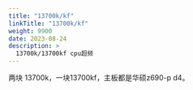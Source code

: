 ```yaml
---
title: "13700k/kf"
linkTitle: "13700k/kf"
weight: 9900
date: 2023-08-24
description: >
  13700k/13700kf cpu超频
---
```


两块 13700k，一块13700kf，主板都是华硕z690-p d4。
